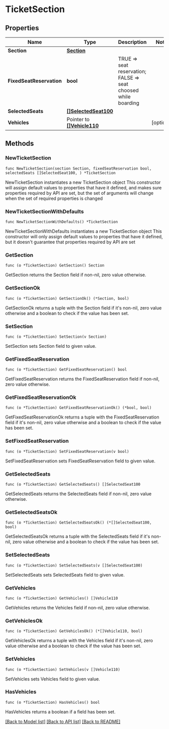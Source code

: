 # TicketSection

## Properties

Name | Type | Description | Notes
------------ | ------------- | ------------- | -------------
**Section** | [**Section**](Section.md) |  | 
**FixedSeatReservation** | **bool** | TRUE &#x3D;&gt; seat reservation; FALSE &#x3D;&gt; seat choosed while boarding | 
**SelectedSeats** | [**[]SelectedSeat100**](SelectedSeat100.md) |  | 
**Vehicles** | Pointer to [**[]Vehicle110**](Vehicle110.md) |  | [optional] 

## Methods

### NewTicketSection

`func NewTicketSection(section Section, fixedSeatReservation bool, selectedSeats []SelectedSeat100, ) *TicketSection`

NewTicketSection instantiates a new TicketSection object
This constructor will assign default values to properties that have it defined,
and makes sure properties required by API are set, but the set of arguments
will change when the set of required properties is changed

### NewTicketSectionWithDefaults

`func NewTicketSectionWithDefaults() *TicketSection`

NewTicketSectionWithDefaults instantiates a new TicketSection object
This constructor will only assign default values to properties that have it defined,
but it doesn't guarantee that properties required by API are set

### GetSection

`func (o *TicketSection) GetSection() Section`

GetSection returns the Section field if non-nil, zero value otherwise.

### GetSectionOk

`func (o *TicketSection) GetSectionOk() (*Section, bool)`

GetSectionOk returns a tuple with the Section field if it's non-nil, zero value otherwise
and a boolean to check if the value has been set.

### SetSection

`func (o *TicketSection) SetSection(v Section)`

SetSection sets Section field to given value.


### GetFixedSeatReservation

`func (o *TicketSection) GetFixedSeatReservation() bool`

GetFixedSeatReservation returns the FixedSeatReservation field if non-nil, zero value otherwise.

### GetFixedSeatReservationOk

`func (o *TicketSection) GetFixedSeatReservationOk() (*bool, bool)`

GetFixedSeatReservationOk returns a tuple with the FixedSeatReservation field if it's non-nil, zero value otherwise
and a boolean to check if the value has been set.

### SetFixedSeatReservation

`func (o *TicketSection) SetFixedSeatReservation(v bool)`

SetFixedSeatReservation sets FixedSeatReservation field to given value.


### GetSelectedSeats

`func (o *TicketSection) GetSelectedSeats() []SelectedSeat100`

GetSelectedSeats returns the SelectedSeats field if non-nil, zero value otherwise.

### GetSelectedSeatsOk

`func (o *TicketSection) GetSelectedSeatsOk() (*[]SelectedSeat100, bool)`

GetSelectedSeatsOk returns a tuple with the SelectedSeats field if it's non-nil, zero value otherwise
and a boolean to check if the value has been set.

### SetSelectedSeats

`func (o *TicketSection) SetSelectedSeats(v []SelectedSeat100)`

SetSelectedSeats sets SelectedSeats field to given value.


### GetVehicles

`func (o *TicketSection) GetVehicles() []Vehicle110`

GetVehicles returns the Vehicles field if non-nil, zero value otherwise.

### GetVehiclesOk

`func (o *TicketSection) GetVehiclesOk() (*[]Vehicle110, bool)`

GetVehiclesOk returns a tuple with the Vehicles field if it's non-nil, zero value otherwise
and a boolean to check if the value has been set.

### SetVehicles

`func (o *TicketSection) SetVehicles(v []Vehicle110)`

SetVehicles sets Vehicles field to given value.

### HasVehicles

`func (o *TicketSection) HasVehicles() bool`

HasVehicles returns a boolean if a field has been set.


[[Back to Model list]](../README.md#documentation-for-models) [[Back to API list]](../README.md#documentation-for-api-endpoints) [[Back to README]](../README.md)


